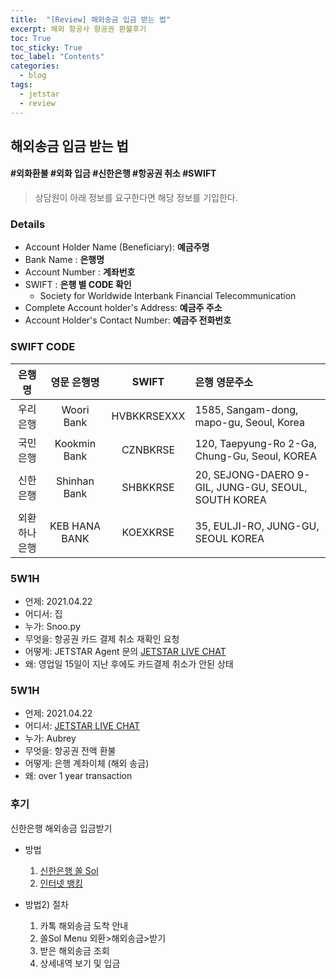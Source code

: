 ```yaml
---
title:  "[Review] 해외송금 입금 받는 법"
excerpt: 해외 항공사 항공권 환불후기
toc: True
toc_sticky: True
toc_label: "Contents"
categories:
  - blog
tags:
  - jetstar
  - review
---
```


## 해외송금 입금 받는 법
#### #외화환불 #외화 입금 #신한은행 #항공권 취소 #SWIFT

> 상담원이 아래 정보를 요구한다면 해당 정보를 기입한다.

### Details

- Account Holder Name (Beneficiary): **예금주명**
- Bank Name : **은행명**
- Account Number : **계좌번호**
- SWIFT : **은행 별 CODE 확인**
  - Society for Worldwide Interbank Financial Telecommunication
- Complete Account holder's Address: **예금주 주소**
- Account Holder's Contact Number: **예금주 전화번호**

### SWIFT CODE

| 은행명 | 영문 은행명 | SWIFT | 은행 영문주소 |
|:-----:|:---------:|:-----:|:------------|
| 우리은행 | Woori Bank | HVBKKRSEXXX | 1585, Sangam-dong, mapo-gu, Seoul, Korea |
| 국민은행 | Kookmin Bank | CZNBKRSE |120, Taepyung-Ro 2-Ga, Chung-Gu, Seoul, KOREA |
| 신한은행 | Shinhan Bank | SHBKKRSE | 20, SEJONG-DAERO 9-GIL, JUNG-GU, SEOUL, SOUTH KOREA |
| 외환 하나은행 | KEB HANA BANK | KOEXKRSE | 35, EULJI-RO, JUNG-GU, SEOUL KOREA |


### 5W1H

- 언제: 2021.04.22
- 어디서: 집
- 누가: Snoo.py
- 무엇을: 항공권 카드 결제 취소 재확인 요청
- 어떻게: JETSTAR Agent 문의 [JETSTAR LIVE CHAT](https://jetstar.secure.force.com/apex/PrechatFormforButtonsEnglish?endpoint=https%3A%2F%2Fjetstar.secure.force.com%2Fapex%2FliveAgentCustomChatWindowVAEnglish%3Flanguage%3D%23deployment_id%3D572900000008bmV%26org_id%3D00D90000000zq3b%26button_id%3D57390000000H2x7)
- 왜: 영업일 15일이 지난 후에도 카드결제 취소가 안된 상태

### 5W1H

- 언제: 2021.04.22
- 어디서: [JETSTAR LIVE CHAT](https://jetstar.secure.force.com/apex/PrechatFormforButtonsEnglish?endpoint=https%3A%2F%2Fjetstar.secure.force.com%2Fapex%2FliveAgentCustomChatWindowVAEnglish%3Flanguage%3D%23deployment_id%3D572900000008bmV%26org_id%3D00D90000000zq3b%26button_id%3D57390000000H2x7)
- 누가: Aubrey
- 무엇을: 항공권 전액 환불
- 어떻게: 은행 계좌이체 (해외 송금)
- 왜: over 1 year transaction


### 후기
신한은행 해외송금 입금받기
- 방법
	1. [신한은행 쏠 Sol](https://blog.naver.com/PostView.nhn?blogId=youwillstay&logNo=222180406828&redirect=Dlog&widgetTypeCall=true&topReferer=https%3A%2F%2Fsearch.naver.com%2Fsearch.naver%3Fsm%3Dtab_hty.top%26where%3Dnexearch%26query%3D%25EC%258B%25A0%25ED%2595%259C%25EC%259D%2580%25ED%2596%2589%2B%25EC%2599%25B8%25ED%2599%2594%2B%25EC%259E%2585%25EA%25B8%2588%25EB%25B0%259B%25EB%258A%2594%2B%25EB%25B2%2595%26oquery%3D%25EC%258B%25A0%25ED%2595%259C%25EC%259D%2580%25ED%2596%2589%2B%25EC%2586%25A1%25EA%25B8%2588%25EB%25B0%259B%25EB%258A%2594%2B%25EB%25B2%2595%26tqi%3Dh4a5clprvOsssQr%252BPi8ssssstyK-434022&directAccess=false)
	2. [인터넷 뱅킹](https://eoieoi.tistory.com/211)

- 방법2) 절차
	
  1. 카톡 해외송금 도착 안내  
  2. 쏠Sol Menu 외환>해외송금>받기  
  3. 받은 해외송금 조회  
  4. 상세내역 보기 및 입금  
